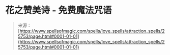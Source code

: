 <!--yml

category: 未分类

日期：2024年06月12日 19:12:51

-->

# 花之赞美诗 - 免费魔法咒语

> 来源：[https://www.spellsofmagic.com/spells/love_spells/attraction_spells/25753/page.html#0001-01-01](https://www.spellsofmagic.com/spells/love_spells/attraction_spells/25753/page.html#0001-01-01)
